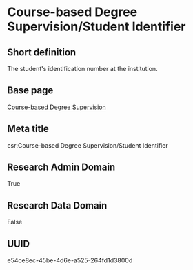 # Course-based Degree Supervision/Student Identifier
## Short definition
The student's identification number at the institution.
## Base page
[Course-based Degree Supervision](../../Objects/Course-based%20Degree%20Supervision.md)
## Meta title
csr:Course-based Degree Supervision/Student Identifier
## Research Admin Domain
True
## Research Data Domain
False
## UUID
e54ce8ec-45be-4d6e-a525-264fd1d3800d
